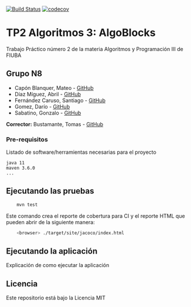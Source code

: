 [![Build Status](https://travis-ci.org/gsabatino9/TP2---algoritmos-3.svg?branch=main)](https://travis-ci.org/gsabatino9/TP2---algoritmos-3) [![codecov](https://codecov.io/gh/gsabatino9/TP2---algoritmos-3/branch/main/graph/badge.svg)](https://codecov.io/gh/gsabatino9/TP2---algoritmos-3)



# TP2 Algoritmos 3: AlgoBlocks

Trabajo Práctico número 2 de la materia Algoritmos y Programación III de FIUBA

## Grupo N8

* Capón Blanquer, Mateo  - [GitHub](https://github.com/mateocapon)
* Díaz Míguez, Abril - [GitHub](https://github.com/Pandamos)
* Fernández Caruso, Santiago - [GitHub](https://github.com/SaFernandezC)
* Gomez, Darío - [GitHub](https://github.com/darggzz)
* Sabatino, Gonzalo - [GitHub](https://github.com/gsabatino9)

**Corrector:** Bustamante, Tomas - [GitHub](https://github.com/tomasBustamante)

### Pre-requisitos

Listado de software/herramientas necesarias para el proyecto

```
java 11
maven 3.6.0
...
```

## Ejecutando las pruebas

```bash
    mvn test
```

Este comando crea el reporte de cobertura para CI y el reporte HTML que pueden abrir de la siguiente manera:

```bash
    <browser> ./target/site/jacoco/index.html
```

## Ejecutando la aplicación

Explicación de como ejecutar la aplicación

## Licencia

Este repositorio está bajo la Licencia MIT
